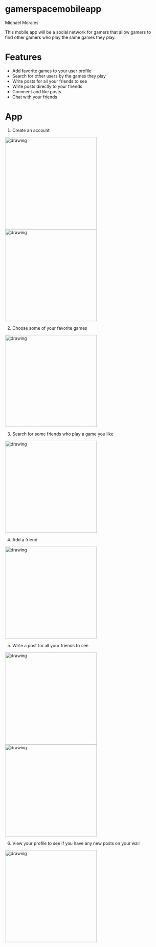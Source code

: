 # gamerspacemobileapp

Michael Morales

This mobile app will be a social network for gamers that allow gamers to find other gamers who play the same games they play.

# Features
* Add favorite games to your user profile
* Search for other users by the games they play
* Write posts for all your friends to see
* Write posts directly to your friends
* Comment and like posts
* Chat with your friends

# App
1. Create an account
<img src="/screenshots/start_screen.png" alt="drawing" width="300"/>
<img src="/screenshots/create_account_screen.png" alt="drawing" width="300"/>

2. Choose some of your favorite games
<img src="/screenshots/favorite_games_screen.png" alt="drawing" width="300"/>

3. Search for some friends who play a game you like
<img src="/screenshots/search_screen.png" alt="drawing" width="300"/>

4. Add a friend
<img src="/screenshots/add_friend_screen.png" alt="drawing" width="300"/>

5. Write a post for all your friends to see
<img src="/screenshots/write_post_screen.png" alt="drawing" width="300"/>
<img src="/screenshots/home_screen.png" alt="drawing" width="300"/>

6. View your profile to see if you have any new posts on your wall
<img src="/screenshots/profile_screen.png" alt="drawing" width="300"/>






